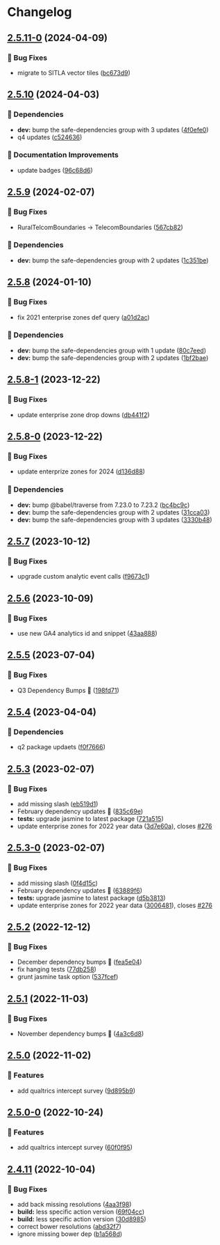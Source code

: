 # Changelog

## [2.5.11-0](https://github.com/agrc/locate/compare/v2.5.9...v2.5.11-0) (2024-04-09)


### 🐛 Bug Fixes

* migrate to SITLA vector tiles ([bc673d9](https://github.com/agrc/locate/commit/bc673d91305605db9660d8b01176075d068efecb))


## [2.5.10](https://github.com/agrc/locate/compare/v2.5.9...v2.5.10) (2024-04-03)


### 🌲 Dependencies

* **dev:** bump the safe-dependencies group with 3 updates ([4f0efe0](https://github.com/agrc/locate/commit/4f0efe03a89214f8fca2bd1599cad33338ec3aba))
* q4 updates ([c524636](https://github.com/agrc/locate/commit/c524636edad51632e9c6faf98a7e0beb5113d359))


### 📖 Documentation Improvements

* update badges ([96c68d6](https://github.com/agrc/locate/commit/96c68d6a8827570cffec71aab7274facc58f73da))


## [2.5.9](https://github.com/agrc/locate/compare/v2.5.8...v2.5.9) (2024-02-07)


### 🐛 Bug Fixes

* RuralTelcomBoundaries -&gt; TelecomBoundaries ([567cb82](https://github.com/agrc/locate/commit/567cb82d605225990ad96bd86e387354c89b1aed))


### 🌲 Dependencies

* **dev:** bump the safe-dependencies group with 2 updates ([1c351be](https://github.com/agrc/locate/commit/1c351be4d255f193f0f4cf8d46de8774fb451861))

## [2.5.8](https://github.com/agrc/locate/compare/v2.5.8-1...v2.5.8) (2024-01-10)


### 🐛 Bug Fixes

* fix 2021 enterprise zones def query ([a01d2ac](https://github.com/agrc/locate/commit/a01d2ac6325c390ac7fe307176af5c6e30a8a952))


### 🌲 Dependencies

* **dev:** bump the safe-dependencies group with 1 update ([80c7eed](https://github.com/agrc/locate/commit/80c7eed6da1bf2598c17203d59f51f6ea2d02751))
* **dev:** bump the safe-dependencies group with 2 updates ([1bf2bae](https://github.com/agrc/locate/commit/1bf2bae88a40473e9bfbe059e0ec0ee5bcb8ac8e))

## [2.5.8-1](https://github.com/agrc/locate/compare/v2.5.8-0...v2.5.8-1) (2023-12-22)


### 🐛 Bug Fixes

* update enterprise zone drop downs ([db441f2](https://github.com/agrc/locate/commit/db441f2dbab0b1f4c0570da1edc0c07edde2ab54))

## [2.5.8-0](https://github.com/agrc/locate/compare/v2.5.7...v2.5.8-0) (2023-12-22)


### 🐛 Bug Fixes

* update enterprize zones for 2024 ([d136d88](https://github.com/agrc/locate/commit/d136d886807bb88a3b39b85684908af5cf7426d5))


### 🌲 Dependencies

* **dev:** bump @babel/traverse from 7.23.0 to 7.23.2 ([bc4bc9c](https://github.com/agrc/locate/commit/bc4bc9c2c0ae4952ac1f5680fe39e5cb1a5cf41d))
* **dev:** bump the safe-dependencies group with 2 updates ([31cca03](https://github.com/agrc/locate/commit/31cca03f448e297d317768e2b50d32839e85bc13))
* **dev:** bump the safe-dependencies group with 3 updates ([3330b48](https://github.com/agrc/locate/commit/3330b48ee0c09d7abe39e1eac44647aac0ad5ecb))

## [2.5.7](https://github.com/agrc/locate/compare/v2.5.6...v2.5.7) (2023-10-12)


### 🐛 Bug Fixes

* upgrade custom analytic event calls ([f9673c1](https://github.com/agrc/locate/commit/f9673c1a00bb6fa753422aa67c4d11c47559ad8a))

## [2.5.6](https://github.com/agrc/locate/compare/v2.5.5...v2.5.6) (2023-10-09)


### 🐛 Bug Fixes

* use new GA4 analytics id and snippet ([43aa888](https://github.com/agrc/locate/commit/43aa888ddea4af22f084a4750390610c22e4c717))

## [2.5.5](https://github.com/agrc/locate/compare/v2.5.4...v2.5.5) (2023-07-04)


### 🐛 Bug Fixes

* Q3 Dependency Bumps 🌲 ([198fd71](https://github.com/agrc/locate/commit/198fd710808271f4d2d2db27ae2e6a2afb5d9a60))

## [2.5.4](https://github.com/agrc/locate/compare/v2.5.3...v2.5.4) (2023-04-04)


### 🌲 Dependencies

* q2 package updaets ([f0f7666](https://github.com/agrc/locate/commit/f0f76661f9bfe4c31691c621365fa97e01970480))

## [2.5.3](https://github.com/agrc/locate/compare/v2.5.2...v2.5.3) (2023-02-07)


### 🐛 Bug Fixes

* add missing slash ([eb519d1](https://github.com/agrc/locate/commit/eb519d14a5b0c3c5e066309028a96f0ae5119cf5))
* February dependency updates 🌲 ([835c69e](https://github.com/agrc/locate/commit/835c69e3fc137c6a91d45623153e165c469dc098))
* **tests:** upgrade jasmine to latest package ([721a515](https://github.com/agrc/locate/commit/721a515d330211e79771d80ad90b0c5f99299fb2))
* update enterprise zones for 2022 year data ([3d7e60a](https://github.com/agrc/locate/commit/3d7e60afb2942ddf2d0bceadbb5c1559379c345c)), closes [#276](https://github.com/agrc/locate/issues/276)

## [2.5.3-0](https://github.com/agrc/locate/compare/v2.5.2...v2.5.3-0) (2023-02-07)


### 🐛 Bug Fixes

* add missing slash ([0f4d15c](https://github.com/agrc/locate/commit/0f4d15ca79ba0ab351cebd9e8efdd8b4c3f4aa8c))
* February dependency updates 🌲 ([63889f6](https://github.com/agrc/locate/commit/63889f6c3e53918aff17a67f378fed3da67a2a19))
* **tests:** upgrade jasmine to latest package ([d5b3813](https://github.com/agrc/locate/commit/d5b3813d844bb5a5a626696f6256d86535351e26))
* update enterprise zones for 2022 year data ([3006481](https://github.com/agrc/locate/commit/30064810a565e09cef60a92a9a5edf1dceccfbe7)), closes [#276](https://github.com/agrc/locate/issues/276)

## [2.5.2](https://github.com/agrc/locate/compare/v2.5.1...v2.5.2) (2022-12-12)


### 🐛 Bug Fixes

* December dependency bumps 🌲 ([fea5e04](https://github.com/agrc/locate/commit/fea5e04c5c2b8c334f52b8c393367c283e10dc04))
* fix hanging tests ([77db258](https://github.com/agrc/locate/commit/77db258be005ce91a95a0a13b5c3ca5a60bae43f))
* grunt jasmine task option ([537fcef](https://github.com/agrc/locate/commit/537fcefd721c0493eaf38101cb75f367839ec3ea))

## [2.5.1](https://github.com/agrc/locate/compare/v2.5.0...v2.5.1) (2022-11-03)


### 🐛 Bug Fixes

* November dependency bumps 🌲 ([4a3c6d8](https://github.com/agrc/locate/commit/4a3c6d8955abd91c8303b73fade301fefed42183))

## [2.5.0](https://github.com/agrc/locate/compare/v2.4.11...v2.5.0) (2022-11-02)


### 🚀 Features

* add qualtrics intercept survey ([9d895b9](https://github.com/agrc/locate/commit/9d895b9cf9c417fcfd4fefd722b9183976903241))

## [2.5.0-0](https://github.com/agrc/locate/compare/v2.4.11...v2.5.0-0) (2022-10-24)


### 🚀 Features

* add qualtrics intercept survey ([60f0f95](https://github.com/agrc/locate/commit/60f0f95485ccc8708ad88db2bee2cb54f9e9c7e0))

## [2.4.11](https://github.com/agrc/locate/compare/v2.4.10...v2.4.11) (2022-10-04)


### 🐛 Bug Fixes

* add back missing resolutions ([4aa3f98](https://github.com/agrc/locate/commit/4aa3f982d40e43bb599e3a7fb3421ff084a18509))
* **build:** less specific action version ([69f04cc](https://github.com/agrc/locate/commit/69f04cc2c14edbedeeccb48d7d74873e2def6811))
* **build:** less specific action version ([30d8985](https://github.com/agrc/locate/commit/30d8985e753df3e2edaf9afabdd35060c0203a65))
* correct bower resolutions ([abd32f7](https://github.com/agrc/locate/commit/abd32f73c87022c7e8f6e8284f5d1ced4ab8262a))
* ignore missing bower dep ([b1a568d](https://github.com/agrc/locate/commit/b1a568dae5817c434c2e6addcd23093745291943))
